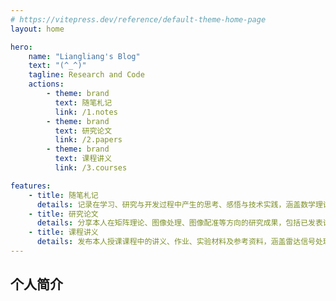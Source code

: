 ```yaml
---
# https://vitepress.dev/reference/default-theme-home-page
layout: home

hero:
    name: "Liangliang's Blog"
    text: "(^_^)"
    tagline: Research and Code
    actions:
        - theme: brand
          text: 随笔札记
          link: /1.notes
        - theme: brand
          text: 研究论文
          link: /2.papers
        - theme: brand
          text: 课程讲义
          link: /3.courses

features:
    - title: 随笔札记
      details: 记录在学习、研究与开发过程中产生的思考、感悟与技术实践，涵盖数学理论、算法实现、工具使用等内容。既有对知识点的深入理解，也有对科研过程的反思与总结。
    - title: 研究论文
      details: 分享本人在矩阵理论、图像处理、图像配准等方向的研究成果，包括已发表论文的介绍、方法解析、实验设计与结果讨论，并结合实际应用背景进行深入剖析。
    - title: 课程讲义
      details: 发布本人授课课程中的讲义、作业、实验材料及参考资料，涵盖雷达信号处理、数字图像处理、电子战技术等内容，旨在为学生和自学者提供系统、实用的学习资源。
---
```


## 个人简介
